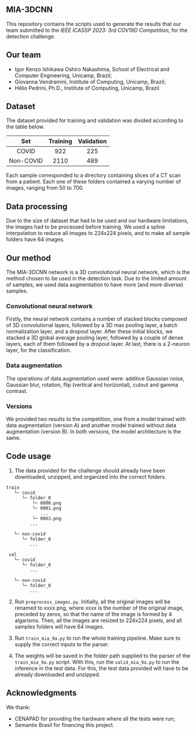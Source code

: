 ## MIA-3DCNN
This repository contains the scripts used to generate the results that our team submitted to the *IEEE ICASSP 2023: 3rd COV19D Competition*, for the detection challenge.

## Our team
 - Igor Kenzo Ishikawa Oshiro Nakashima, School of Electrical and Computer Engineering, Unicamp, Brazil;
 - Giovanna Vendramini, Institute of Computing, Unicamp, Brazil;
 - Hélio Pedrini, Ph.D., Institute of Computing, Unicamp, Brazil.

## Dataset
The dataset provided for training and validation was divided according to the table below.

| Set       | Training | Validation |
| :-------: | :------: | :--------: |
| COVID     | 922      | 225        |
| Non-COVID | 2110     | 489        |

Each sample corresponded to a directory containing slices of a CT scan from a patient. Each one of these folders contained a varying number of images, ranging from 50 to 700.

## Data processing
Due to the size of dataset that had to be used and our hardware limitations, the images had to be processed before training. We used a spline interpolation to reduce all images to 224x224 pixels, and to make all sample folders have 64 images.

## Our method
The MIA-3DCNN network is a 3D convolutional neural network, which is the method chosen to be used in the detection task. Due to the limited amount of samples, we used data augmentation to have more (and more diverse) samples.

### Convolutional neural network
Firstly, the neural network contains a number of stacked blocks composed of 3D convolutional layers, followed by a 3D max pooling layer, a batch normalization layer, and a dropout layer. After these initial blocks, we stacked a 3D global average pooling layer, followed by a couple of dense layers, each of them followed by a dropout layer. At last, there is a 2-neuron layer, for the classification.

### Data augmentation
The operations of data augmentation used were: additive Gaussian noise, Gaussian blur, rotation, flip (vertical and horizontal), cutout and gamma contrast.
 
### Versions
We provided two results to the competition, one from a model trained with data augmentation (version A) and another model trained without data augmentation (version B). In both versions, the model architecture is the same.
 
## Code usage
1. The data provided for the challenge should already have been downloaded, unzipped, and organized into the correct folders.
 
 ```
 train
    └─ covid
       └─ folder_0
           └─ 0000.png
           └─ 0001.png
              ...
           └─ 0063.png
          ...
          
    └─ non-covid
       └─ folder_0
          ...
     
  val
    └─ covid
       └─ folder_0
          ...
          
    └─ non-covid
       └─ folder_0
          ...
 ```
 
2. Run <code>preprocess_images.py</code>. Initially, all the original images will be renamed to xxxx.png, where xxxx is the number of the original image, preceded by zeros, so that the name of the image is formed by 4 algarisms. Then, all the images are resized to 224x224 pixels, and all samples folders will have 64 images. 

3. Run <code>train_mia_9a.py</code> to run the whole training pipeline. Make sure to supply the correct inputs to the parser.

4. The weights will be saved in the folder path supplied to the parser of the <code>train_mia_9a.py</code> script. With this, run the <code>valid_mia_9a.py</code> to run the inference in the test data. For this, the test data provided will have to be already downloaded and unzipped.

## Acknowledgments
We thank:
 - CENAPAD for providing the hardware where all the tests were run;
 - Semantix Brasil for financing this project.
